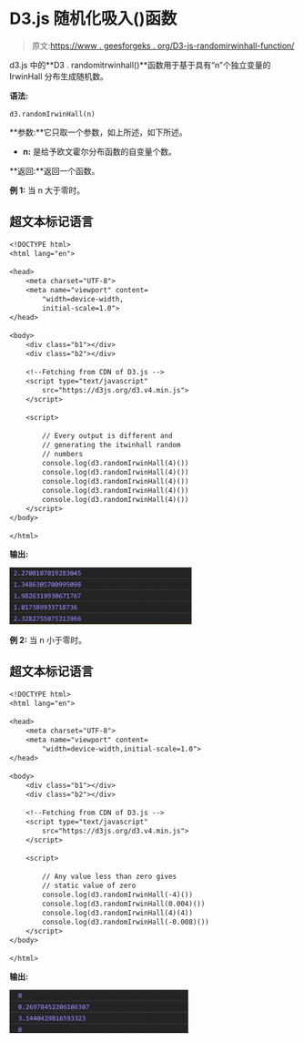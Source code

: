 # D3.js 随机化吸入()函数

> 原文:[https://www . geesforgeks . org/D3-js-randomirwinhall-function/](https://www.geeksforgeeks.org/d3-js-randomirwinhall-function/)

d3.js 中的**D3 . randomitrwinhall()**函数用于基于具有“n”个独立变量的 IrwinHall 分布生成随机数。

**语法:**

```
d3.randomIrwinHall(n)

```

**参数:**它只取一个参数，如上所述，如下所述。

*   **n:** 是给予欧文霍尔分布函数的自变量个数。

**返回:**返回一个函数。

**例 1:** 当 n 大于零时。

## 超文本标记语言

```
<!DOCTYPE html>
<html lang="en">

<head>
    <meta charset="UTF-8">
    <meta name="viewport" content=
        "width=device-width,  
        initial-scale=1.0">
</head>

<body>
    <div class="b1"></div>
    <div class="b2"></div>

    <!--Fetching from CDN of D3.js -->
    <script type="text/javascript" 
        src="https://d3js.org/d3.v4.min.js">
    </script>

    <script>

        // Every output is different and 
        // generating the itwinhall random
        // numbers
        console.log(d3.randomIrwinHall(4)())
        console.log(d3.randomIrwinHall(4)())
        console.log(d3.randomIrwinHall(4)())
        console.log(d3.randomIrwinHall(4)())
        console.log(d3.randomIrwinHall(4)())
    </script>
</body>

</html>
```

**输出:**

![](img/ac14c117fb4dd7cfc53d3cd41f2175d9.png)

**例 2:** 当 n 小于零时。

## 超文本标记语言

```
<!DOCTYPE html>
<html lang="en">

<head>
    <meta charset="UTF-8">
    <meta name="viewport" content=
        "width=device-width,initial-scale=1.0">
</head>

<body>
    <div class="b1"></div>
    <div class="b2"></div>

    <!--Fetching from CDN of D3.js -->
    <script type="text/javascript" 
        src="https://d3js.org/d3.v4.min.js">
    </script>

    <script>

        // Any value less than zero gives
        // static value of zero
        console.log(d3.randomIrwinHall(-4)())
        console.log(d3.randomIrwinHall(0.004)())
        console.log(d3.randomIrwinHall(4)(4))
        console.log(d3.randomIrwinHall(-0.008)())
    </script>
</body>

</html>
```

**输出:**

![](img/8046ca8da9677006a27e3dfa4525baf4.png)